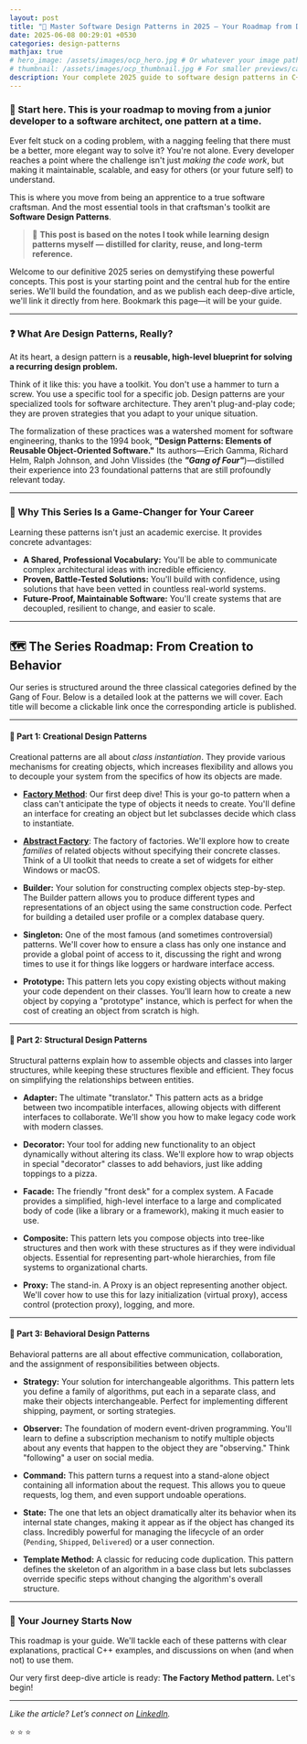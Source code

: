 ```yaml
---
layout: post
title: "🚀 Master Software Design Patterns in 2025 – Your Roadmap from Developer to Architect"
date: 2025-06-08 00:29:01 +0530
categories: design-patterns
mathjax: true
# hero_image: /assets/images/ocp_hero.jpg # Or whatever your image path is
# thumbnail: /assets/images/ocp_thumbnail.jpg # For smaller previews/cards
description: Your complete 2025 guide to software design patterns in C++. Learn how to transition from junior developer to software architect with clear examples, real-world use cases, and expert insights.
---
```

### 🧭 Start here. This is your roadmap to moving from a junior developer to a software architect, one pattern at a time.

Ever felt stuck on a coding problem, with a nagging feeling that there must be a better, more elegant way to solve it? You're not alone. Every developer reaches a point where the challenge isn't just *making the code work*, but making it maintainable, scalable, and easy for others (or your future self) to understand.

This is where you move from being an apprentice to a true software craftsman. And the most essential tools in that craftsman's toolkit are **Software Design Patterns**.

> 📝 **This post is based on the notes I took while learning design patterns myself — distilled for clarity, reuse, and long-term reference.**

Welcome to our definitive 2025 series on demystifying these powerful concepts. This post is your starting point and the central hub for the entire series. We'll build the foundation, and as we publish each deep-dive article, we'll link it directly from here. Bookmark this page—it will be your guide.

---

### ❓ What Are Design Patterns, Really?

At its heart, a design pattern is a **reusable, high-level blueprint for solving a recurring design problem.**

Think of it like this: you have a toolkit. You don't use a hammer to turn a screw. You use a specific tool for a specific job. Design patterns are your specialized tools for software architecture. They aren't plug-and-play code; they are proven strategies that you adapt to your unique situation.

The formalization of these practices was a watershed moment for software engineering, thanks to the 1994 book, **"Design Patterns: Elements of Reusable Object-Oriented Software."** Its authors—Erich Gamma, Richard Helm, Ralph Johnson, and John Vlissides (the **_"Gang of Four"_**)—distilled their experience into 23 foundational patterns that are still profoundly relevant today.

---

### 🚀 Why This Series Is a Game-Changer for Your Career

Learning these patterns isn't just an academic exercise. It provides concrete advantages:

- **A Shared, Professional Vocabulary:** You'll be able to communicate complex architectural ideas with incredible efficiency.
- **Proven, Battle-Tested Solutions:** You'll build with confidence, using solutions that have been vetted in countless real-world systems.
- **Future-Proof, Maintainable Software:** You'll create systems that are decoupled, resilient to change, and easier to scale.

---

## 🗺️ The Series Roadmap: From Creation to Behavior

Our series is structured around the three classical categories defined by the Gang of Four. Below is a detailed look at the patterns we will cover. Each title will become a clickable link once the corresponding article is published.

---

#### 🧱 Part 1: Creational Design Patterns

Creational patterns are all about _class instantiation_. They provide various mechanisms for creating objects, which increases flexibility and allows you to decouple your system from the specifics of how its objects are made.

- [**Factory Method**](./Design-Patterns-Factory-Method.html): Our first deep dive! This is your go-to pattern when a class can't anticipate the type of objects it needs to create. You'll define an interface for creating an object but let subclasses decide which class to instantiate.

- [**Abstract Factory**](./Design-Patterns-Abstract-Factory.html): The factory of factories. We'll explore how to create *families* of related objects without specifying their concrete classes. Think of a UI toolkit that needs to create a set of widgets for either Windows or macOS.

- **Builder:** Your solution for constructing complex objects step-by-step. The Builder pattern allows you to produce different types and representations of an object using the same construction code. Perfect for building a detailed user profile or a complex database query.

- **Singleton:** One of the most famous (and sometimes controversial) patterns. We'll cover how to ensure a class has only one instance and provide a global point of access to it, discussing the right and wrong times to use it for things like loggers or hardware interface access.

- **Prototype:** This pattern lets you copy existing objects without making your code dependent on their classes. You'll learn how to create a new object by copying a "prototype" instance, which is perfect for when the cost of creating an object from scratch is high.

---

#### 🧩 Part 2: Structural Design Patterns

Structural patterns explain how to assemble objects and classes into larger structures, while keeping these structures flexible and efficient. They focus on simplifying the relationships between entities.

- **Adapter:** The ultimate "translator." This pattern acts as a bridge between two incompatible interfaces, allowing objects with different interfaces to collaborate. We'll show you how to make legacy code work with modern classes.

- **Decorator:** Your tool for adding new functionality to an object dynamically without altering its class. We'll explore how to wrap objects in special "decorator" classes to add behaviors, just like adding toppings to a pizza.

- **Facade:** The friendly "front desk" for a complex system. A Facade provides a simplified, high-level interface to a large and complicated body of code (like a library or a framework), making it much easier to use.

- **Composite:** This pattern lets you compose objects into tree-like structures and then work with these structures as if they were individual objects. Essential for representing part-whole hierarchies, from file systems to organizational charts.

- **Proxy:** The stand-in. A Proxy is an object representing another object. We'll cover how to use this for lazy initialization (virtual proxy), access control (protection proxy), logging, and more.

---

#### 🔁 Part 3: Behavioral Design Patterns

Behavioral patterns are all about effective communication, collaboration, and the assignment of responsibilities between objects.

- **Strategy:** Your solution for interchangeable algorithms. This pattern lets you define a family of algorithms, put each in a separate class, and make their objects interchangeable. Perfect for implementing different shipping, payment, or sorting strategies.

- **Observer:** The foundation of modern event-driven programming. You'll learn to define a subscription mechanism to notify multiple objects about any events that happen to the object they are "observing." Think "following" a user on social media.

- **Command:** This pattern turns a request into a stand-alone object containing all information about the request. This allows you to queue requests, log them, and even support undoable operations.

- **State:** The one that lets an object dramatically alter its behavior when its internal state changes, making it appear as if the object has changed its class. Incredibly powerful for managing the lifecycle of an order (`Pending`, `Shipped`, `Delivered`) or a user connection.

- **Template Method:** A classic for reducing code duplication. This pattern defines the skeleton of an algorithm in a base class but lets subclasses override specific steps without changing the algorithm's overall structure.

---

### 🌟 Your Journey Starts Now

This roadmap is your guide. We'll tackle each of these patterns with clear explanations, practical C++ examples, and discussions on when (and when not) to use them.

Our very first deep-dive article is ready: **The Factory Method pattern.** Let's begin!

<!-- **We'd love to hear from you:** Which design pattern are you most excited to learn about, and why? Let us know in the comments below! -->

---

*Like the article? Let’s connect on [LinkedIn](https://www.linkedin.com/in/onkarnm/).* 

⭐ ⭐ ⭐